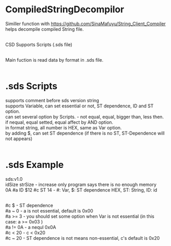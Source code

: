 # CompiledStringDecompilor
Similler function with https://github.com/SinaMafuyu/String_Client_Compiler <br/>
helps decompile compiled String file. <br/><br/>

CSD Supports Scripts (.sds file)<br/><br/>

Main fuction is read data by format in .sds file.<br/><br/>

# .sds Scripts
supports comment before sds version string<br/>
supports Variable, can set essential or not, ST dependence, ID and ST option. <br/>
can set several option by Scripts. - not equal, equal, bigger than, less then.<br/>
if nequal, equal setted, equal affect by AND option.<br/>
in format string, all number is HEX, same as Var option.<br/>
by adding $, can set ST dependence (if there is no ST, ST-Dependence will not appears)<br/><br/>

# .sds Example
  sds:v1.0<br/>
  idSize strSize                - increase only program says there is no enough memory<br/>
  0A #a ID $12 #c ST 14         - #: Var, $: ST dependence HEX, ST: String, ID: id<br/><br/>

  #c $                          - ST dependence<br/>
  #a ~ 0                        - a is not essential, default is 0x00<br/>
  #a >= 3                       - you should set some option when Var is not essential (in this case: a >= 0x03 )<br/>
  #a != 0A                      - a nequl 0x0A<br/>
  #c < 20                       - c < 0x20<br/>
  #c ~ 20                       - ST dependence is not means non-essential, c's default is 0x20<br/>

